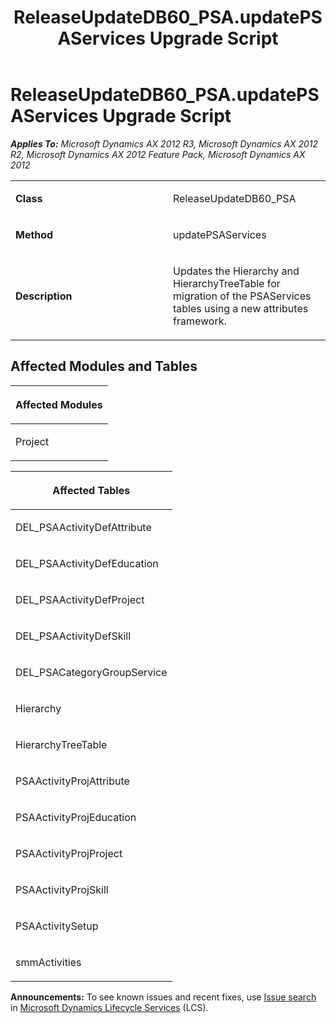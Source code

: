 ﻿---
title: ReleaseUpdateDB60_PSA.updatePSAServices Upgrade Script
TOCTitle: ReleaseUpdateDB60_PSA.updatePSAServices Upgrade Script
ms:assetid: 76551a35-9fc5-caaa-181a-0176882c3274
ms:mtpsurl: https://msdn.microsoft.com/en-us/library/JJ719348(v=AX.60)
ms:contentKeyID: 49709139
ms.date: 05/18/2015
mtps_version: v=AX.60
---

# ReleaseUpdateDB60\_PSA.updatePSAServices Upgrade Script 


_**Applies To:** Microsoft Dynamics AX 2012 R3, Microsoft Dynamics AX 2012 R2, Microsoft Dynamics AX 2012 Feature Pack, Microsoft Dynamics AX 2012_

<table>
<colgroup>
<col style="width: 50%" />
<col style="width: 50%" />
</colgroup>
<tbody>
<tr class="odd">
<td><p><strong>Class</strong></p></td>
<td><p>ReleaseUpdateDB60_PSA</p></td>
</tr>
<tr class="even">
<td><p><strong>Method</strong></p></td>
<td><p>updatePSAServices</p></td>
</tr>
<tr class="odd">
<td><p><strong>Description</strong></p></td>
<td><p>Updates the Hierarchy and HierarchyTreeTable for migration of the PSAServices tables using a new attributes framework.</p></td>
</tr>
</tbody>
</table>


## Affected Modules and Tables

<table>
<colgroup>
<col style="width: 100%" />
</colgroup>
<thead>
<tr class="header">
<th><p>Affected Modules</p></th>
</tr>
</thead>
<tbody>
<tr class="odd">
<td><p>Project</p></td>
</tr>
</tbody>
</table>


<table>
<colgroup>
<col style="width: 100%" />
</colgroup>
<thead>
<tr class="header">
<th><p>Affected Tables</p></th>
</tr>
</thead>
<tbody>
<tr class="odd">
<td><p>DEL_PSAActivityDefAttribute</p></td>
</tr>
<tr class="even">
<td><p>DEL_PSAActivityDefEducation</p></td>
</tr>
<tr class="odd">
<td><p>DEL_PSAActivityDefProject</p></td>
</tr>
<tr class="even">
<td><p>DEL_PSAActivityDefSkill</p></td>
</tr>
<tr class="odd">
<td><p>DEL_PSACategoryGroupService</p></td>
</tr>
<tr class="even">
<td><p>Hierarchy</p></td>
</tr>
<tr class="odd">
<td><p>HierarchyTreeTable</p></td>
</tr>
<tr class="even">
<td><p>PSAActivityProjAttribute</p></td>
</tr>
<tr class="odd">
<td><p>PSAActivityProjEducation</p></td>
</tr>
<tr class="even">
<td><p>PSAActivityProjProject</p></td>
</tr>
<tr class="odd">
<td><p>PSAActivityProjSkill</p></td>
</tr>
<tr class="even">
<td><p>PSAActivitySetup</p></td>
</tr>
<tr class="odd">
<td><p>smmActivities</p></td>
</tr>
</tbody>
</table>

  
**Announcements:** To see known issues and recent fixes, use [Issue search](http://go.microsoft.com/fwlink/?linkid=389258) in [Microsoft Dynamics Lifecycle Services](http://go.microsoft.com/fwlink/?linkid=306505) (LCS).

